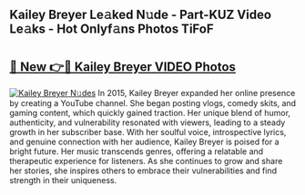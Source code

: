 ## Kailey Breyer Le𝚊ked N𝚞de - Part-KUZ Video Le𝚊ks - Hot Onlyf𝚊ns Photos TiFoF

# <h2><a href="http://ab80988.deff.icu/?id=Kailey+Breyer">🔗 New 👉🔴 Kailey Breyer VIDEO Photos</a></h2>

[![Kailey Breyer N𝚞des](https://i.imgur.com/rIISA9y.gif)](http://ab80988.deff.icu/?id=Kailey+Breyer)
In 2015, Kailey Breyer expanded her online presence by creating a YouTube channel. She began posting vlogs, comedy skits, and gaming content, which quickly gained traction. Her unique blend of humor, authenticity, and vulnerability resonated with viewers, leading to a steady growth in her subscriber base. With her soulful voice, introspective lyrics, and genuine connection with her audience, Kailey Breyer is poised for a bright future. Her music transcends genres, offering a relatable and therapeutic experience for listeners. As she continues to grow and share her stories, she inspires others to embrace their vulnerabilities and find strength in their uniqueness.
